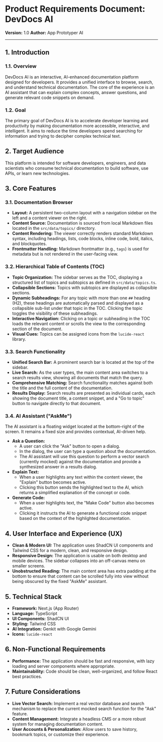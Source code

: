 # Product Requirements Document: DevDocs AI

**Version:** 1.0
**Author:** App Prototyper AI

---

## 1. Introduction

### 1.1. Overview
DevDocs AI is an interactive, AI-enhanced documentation platform designed for developers. It provides a unified interface to browse, search, and understand technical documentation. The core of the experience is an AI assistant that can explain complex concepts, answer questions, and generate relevant code snippets on demand.

### 1.2. Goal
The primary goal of DevDocs AI is to accelerate developer learning and productivity by making documentation more accessible, interactive, and intelligent. It aims to reduce the time developers spend searching for information and trying to decipher complex technical text.

## 2. Target Audience
This platform is intended for software developers, engineers, and data scientists who consume technical documentation to build software, use APIs, or learn new technologies.

## 3. Core Features

### 3.1. Documentation Browser
*   **Layout:** A persistent two-column layout with a navigation sidebar on the left and a content viewer on the right.
*   **Content Source:** Documentation is sourced from local Markdown files located in the `src/data/topics/` directory.
*   **Content Rendering:** The viewer correctly renders standard Markdown syntax, including headings, lists, code blocks, inline code, bold, italics, and blockquotes.
*   **Frontmatter Handling:** Markdown frontmatter (e.g., `tags`) is used for metadata but is not rendered in the user-facing view.

### 3.2. Hierarchical Table of Contents (TOC)
*   **Topic Organization:** The sidebar serves as the TOC, displaying a structured list of topics and subtopics as defined in `src/data/topics.ts`.
*   **Collapsible Sections:** Topics with subtopics are displayed as collapsible sections.
*   **Dynamic Subheadings:** For any topic with more than one `##` heading (H2), these headings are automatically parsed and displayed as a collapsible sub-list under that topic in the TOC. Clicking the topic toggles the visibility of these subheadings.
*   **Interactive Navigation:** Clicking on a topic or subheading in the TOC loads the relevant content or scrolls the view to the corresponding section of the document.
*   **Visual Cues:** Topics can be assigned icons from the `lucide-react` library.

### 3.3. Search Functionality
*   **Unified Search Bar:** A prominent search bar is located at the top of the sidebar.
*   **Live Search:** As the user types, the main content area switches to a search results view, showing all documents that match the query.
*   **Comprehensive Matching:** Search functionality matches against both the title and the full content of the documentation.
*   **Results Display:** Search results are presented as individual cards, each showing the document title, a content snippet, and a "Go to topic" button to navigate directly to that document.

### 3.4. AI Assistant ("AskMe")
The AI assistant is a floating widget located at the bottom-right of the screen. It remains a fixed size and provides contextual, AI-driven help.

*   **Ask a Question:**
    *   A user can click the "Ask" button to open a dialog.
    *   In the dialog, the user can type a question about the documentation.
    *   The AI assistant will use this question to perform a vector search (currently mocked) against the documentation and provide a synthesized answer in a results dialog.
*   **Explain Text:**
    *   When a user highlights any text within the content viewer, the "Explain" button becomes active.
    *   Clicking this button sends the highlighted text to the AI, which returns a simplified explanation of the concept or code.
*   **Generate Code:**
    *   When a user highlights text, the "Make Code" button also becomes active.
    *   Clicking it instructs the AI to generate a functional code snippet based on the context of the highlighted documentation.

## 4. User Interface and Experience (UX)
*   **Clean & Modern UI:** The application uses ShadCN UI components and Tailwind CSS for a modern, clean, and responsive design.
*   **Responsive Design:** The application is usable on both desktop and mobile devices. The sidebar collapses into an off-canvas menu on smaller screens.
*   **Unobstructed Reading:** The main content area has extra padding at the bottom to ensure that content can be scrolled fully into view without being obscured by the fixed "AskMe" assistant.

## 5. Technical Stack
*   **Framework:** Next.js (App Router)
*   **Language:** TypeScript
*   **UI Components:** ShadCN UI
*   **Styling:** Tailwind CSS
*   **AI Integration:** Genkit with Google Gemini
*   **Icons:** `lucide-react`

## 6. Non-Functional Requirements
*   **Performance:** The application should be fast and responsive, with lazy loading and server components where appropriate.
*   **Maintainability:** Code should be clean, well-organized, and follow React best practices.

## 7. Future Considerations
*   **Live Vector Search:** Implement a real vector database and search mechanism to replace the current mocked search function for the "Ask" feature.
*   **Content Management:** Integrate a headless CMS or a more robust system for managing documentation content.
*   **User Accounts & Personalization:** Allow users to save history, bookmark topics, or customize their experience.